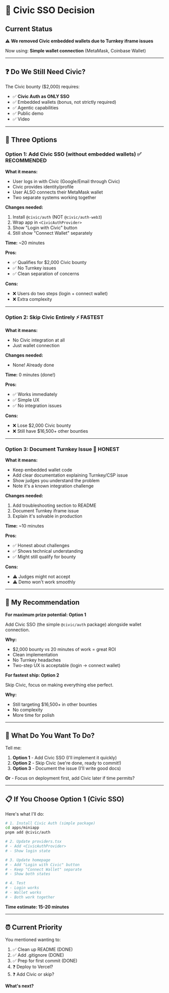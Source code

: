 # 🔑 Civic SSO Decision

## Current Status

⚠️ **We removed Civic embedded wallets due to Turnkey iframe issues**

Now using: **Simple wallet connection** (MetaMask, Coinbase Wallet)

---

## ❓ Do We Still Need Civic?

The Civic bounty ($2,000) requires:
- ✅ **Civic Auth as ONLY SSO**
- ✅ Embedded wallets (bonus, not strictly required)
- ✅ Agentic capabilities
- ✅ Public demo
- ✅ Video

---

## 🎯 Three Options

### **Option 1: Add Civic SSO (without embedded wallets)** ✅ RECOMMENDED

**What it means:**
- User logs in with Civic (Google/Email through Civic)
- Civic provides identity/profile
- User ALSO connects their MetaMask wallet
- Two separate systems working together

**Changes needed:**
1. Install `@civic/auth` (NOT `@civic/auth-web3`)
2. Wrap app in `<CivicAuthProvider>`
3. Show "Login with Civic" button
4. Still show "Connect Wallet" separately

**Time:** ~20 minutes

**Pros:**
- ✅ Qualifies for $2,000 Civic bounty
- ✅ No Turnkey issues
- ✅ Clean separation of concerns

**Cons:**
- ❌ Users do two steps (login + connect wallet)
- ❌ Extra complexity

---

### **Option 2: Skip Civic Entirely** ⚡ FASTEST

**What it means:**
- No Civic integration at all
- Just wallet connection

**Changes needed:**
- None! Already done

**Time:** 0 minutes (done!)

**Pros:**
- ✅ Works immediately
- ✅ Simple UX
- ✅ No integration issues

**Cons:**
- ❌ Lose $2,000 Civic bounty
- ❌ Still have $16,500+ other bounties

---

### **Option 3: Document Turnkey Issue** 📝 HONEST

**What it means:**
- Keep embedded wallet code
- Add clear documentation explaining Turnkey/CSP issue
- Show judges you understand the problem
- Note it's a known integration challenge

**Changes needed:**
1. Add troubleshooting section to README
2. Document Turnkey iframe issue
3. Explain it's solvable in production

**Time:** ~10 minutes

**Pros:**
- ✅ Honest about challenges
- ✅ Shows technical understanding
- ✅ Might still qualify for bounty

**Cons:**
- ⚠️ Judges might not accept
- ⚠️ Demo won't work smoothly

---

## 💭 My Recommendation

**For maximum prize potential: Option 1**

Add Civic SSO (the simple `@civic/auth` package) alongside wallet connection.

**Why:**
- $2,000 bounty vs 20 minutes of work = great ROI
- Clean implementation
- No Turnkey headaches
- Two-step UX is acceptable (login → connect wallet)

**For fastest ship: Option 2**

Skip Civic, focus on making everything else perfect.

**Why:**
- Still targeting $16,500+ in other bounties
- No complexity
- More time for polish

---

## 🚀 What Do You Want To Do?

Tell me:

1. **Option 1** - Add Civic SSO (I'll implement it quickly)
2. **Option 2** - Skip Civic (we're done, ready to commit!)
3. **Option 3** - Document the issue (I'll write good docs)

**Or** - Focus on deployment first, add Civic later if time permits?

---

## 📋 If You Choose Option 1 (Civic SSO)

Here's what I'll do:

```bash
# 1. Install Civic Auth (simple package)
cd apps/miniapp
pnpm add @civic/auth

# 2. Update providers.tsx
# - Add <CivicAuthProvider>
# - Show login state

# 3. Update homepage
# - Add "Login with Civic" button
# - Keep "Connect Wallet" separate
# - Show both states

# 4. Test
# - Login works
# - Wallet works
# - Both work together
```

**Time estimate: 15-20 minutes**

---

## ⏰ Current Priority

You mentioned wanting to:
1. ✅ Clean up README (DONE)
2. ✅ Add .gitignore (DONE)
3. ✅ Prep for first commit (DONE)
4. ❓ Deploy to Vercel?
5. ❓ Add Civic or skip?

**What's next?**

